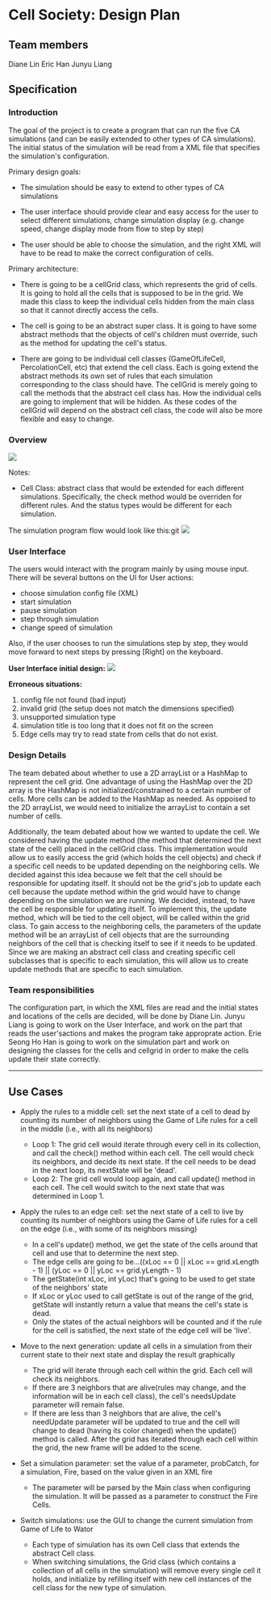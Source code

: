 # Cell Society: Design Plan

## Team members
Diane Lin
Eric Han
Junyu Liang

## Specification

### Introduction
The goal of the project is to create a program that can run the five CA simulations (and can be easily extended to other types of CA simulations). The initial status of the simulation will be read from a XML file that specifies the simulation's configuration.

Primary design goals:

* The simulation should be easy to extend to other types of CA simulations

* The user interface should provide clear and easy access for the user to select different simulations, change simulation display (e.g. change speed, change display mode from flow to step by step)

* The user should be able to choose the simulation, and the right XML will have to be read to make the correct configuration of cells.


Primary architecture:

* There is going to be a cellGrid class, which represents the grid of cells. It is going to hold all the cells that is supposed to be in the grid. We made this class to keep the individual cells hidden from the main class so that it cannot directly access the cells.

* The cell is going to be an abstract super class. It is going to have some abstract methods that the objects of cell's children must override, such as the method for updating the cell's status.

* There are going to be individual cell classes (GameOfLifeCell, PercolationCell, etc) that extend the cell class. Each is going extend the abstract methods its own set of rules that each simulation corresponding to the class should have. The cellGrid is merely going to call the methods that the abstract cell class has. How the individual cells are going to implement that will be hidden. As these codes of the cellGrid will depend on the abstract cell class, the code will also be more flexible and easy to change.

### Overview
![](https://i.imgur.com/xFQxDYz.png)

Notes:
* Cell Class: abstract class that would be extended for each different simulations. Specifically, the check method would be overriden for different rules. And the status types would be different for each simulation.

The simulation program flow would look like this:git 
![](https://i.imgur.com/5pzoJnD.png)



### User Interface

The users would interact with the program mainly by using mouse input. There will be several buttons on the UI for User actions:
* choose simulation config file (XML)
* start simulation
* pause simulation
* step through simulation 
* change speed of simulation

Also, if the user chooses to run the simulations step by step, they would move forward to next steps by pressing [Right] on the keyboard.

**User Interface initial design:**
![](https://i.imgur.com/4rq0MnO.png)

**Erroneous situations:**
1. config file not found (bad input)
2. invalid grid (the setup does not match the dimensions specified)
3. unsupported simulation type
4. simulation title is too long that it does not fit on the screen
5. Edge cells may try to read state from cells that do not exist.



### Design Details
The team debated about whether to use a 2D arrayList or a HashMap to represent the cell grid. One advantage of using the HashMap over the 2D array is the HashMap is not initialized/constrained to a certain number of cells. More cells can be added to the HashMap as needed. As oppoised to the 2D arrayList, we would need to initialize the arrayList to contain a set number of cells. 

Additionally, the team debated about how we wanted to update the cell. We considered having the update method (the method that determined the next state of the cell) placed in the cellGrid class. This implementation would allow us to easily access the grid (which holds the cell objects) and check if a specific cell needs to be updated depending on the neighboring cells. We decided against this idea because we felt that the cell should be responsible for updating itself. It should not be the grid's job to update each cell because the update method within the grid would have to change depending on the simulation we are running. We decided, instead, to have the cell be responsible for updating itself. To implement this, the update method, which will be tied to the cell object, will be called within the grid class. To gain access to the neighboring cells, the parameters of the update method will be an arrayList of cell objects that are the surrounding neighbors of the cell that is checking itself to see if it needs to be updated. Since we are making an abstract cell class and creating specific cell subclasses that is specific to each simulation, this will allow us to create update methods that are specific to each simulation. 

### Team responsibilities
The configuration part, in which the XML files are read and the initial states and locations of the cells are decided, will be done by Diane Lin. Junyu Liang is going to work on the User Interface, and work on the part that reads the user'sactions and makes the program take approprate action. Erie Seong Ho Han is going to work on the simulation part and work on designing the classes for the cells and cellgrid in order to make the cells update their state correctly. 


___

## Use Cases

- Apply the rules to a middle cell: set the next state of a cell to dead by counting its number of neighbors using the Game of Life rules for a cell in the middle (i.e., with all its neighbors)
    - Loop 1: The grid cell would iterate through every cell in its collection, and call the check() method within each cell. The cell would check its neighbors, and decide its next state. If the cell needs to be dead in the next loop, its nextState will be 'dead'.
    - Loop 2: The grid cell would loop again, and call update() method in each cell. The cell would switch to the next state that was determined in Loop 1. 

- Apply the rules to an edge cell: set the next state of a cell to live by counting its number of neighbors using the Game of Life rules for a cell on the edge (i.e., with some of its neighbors missing)
    - In a cell's update() method, we get the state of the cells around that cell and use that to determine the next step.
    - The edge cells are going to be...((xLoc == 0 || xLoc == grid.xLength - 1) || (yLoc == 0 || yLoc == grid.yLength - 1)
    - The getState(int xLoc, int yLoc) that's going to be used to get state of the neighbors' state
    - If xLoc or yLoc used to call getState is out of the range of the grid, getState will instantly return a value that means the cell's state is dead.
    - Only the states of the actual neighbors will be counted and if the rule for the cell is satisfied, the next state of the edge cell will be 'live'.

- Move to the next generation: update all cells in a simulation from their current state to their next state and display the result graphically
    -  The grid will iterate through each cell within the grid. Each cell will check its neighbors. 
    - If there are 3 neighbors that are alive(rules may change, and the information will be in each cell class), the cell's needsUpdate parameter will remain false. 
    - If there are less than 3 neighbors that are alive, the cell's needUpdate parameter will be updated to true and the cell will change to dead (having its color changed) when the update() method is called. After the grid has iterated through each cell within the grid, the new frame will be added to the scene.
- Set a simulation parameter: set the value of a parameter, probCatch, for a simulation, Fire, based on the value given in an XML fire
    -  The parameter will be parsed by the Main class when configuring the simulation. It will be passed as a parameter to construct the Fire Cells. 
- Switch simulations: use the GUI to change the current simulation from Game of Life to Wator
    -  Each type of simulation has its own Cell class that extends the abstract Cell class.
    - When switching simulations, the Grid class (which contains a collection of all cells in the simulation) will remove every single cell it holds, and initialize by refilling itself with new cell instances of the cell class for the new type of simulation.
